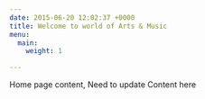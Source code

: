 ```yaml
---
date: 2015-06-20 12:02:37 +0000
title: Welcome to world of Arts & Music
menu:
  main:
    weight: 1

---
```

Home page content, Need to update Content here